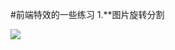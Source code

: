 #前端特效的一些练习
1.**图片旋转分割

![](https://media.giphy.com/media/v1.Y2lkPTc5MGI3NjExbDlrczAyMXFhMnZ4OGVwc2l2b2w0c2RsYzhybHp3MWp1b3llcnFmNyZlcD12MV9pbnRlcm5hbF9naWZfYnlfaWQmY3Q9Zw/zL7xON122Dznp57iue/source.gif)
